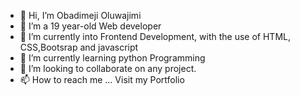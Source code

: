- 👋 Hi, I’m Obadimeji Oluwajimi
- 👀 I’m a 19 year-old Web developer
- 👀 I’m currently into Frontend Development, with the use of HTML, CSS,Bootsrap and javascript
- 🌱 I’m currently learning python Programming
- 💞️ I’m looking to collaborate on any project.
- 📫 How to reach me ... Visit my Portfolio

<!---
Oluwajimi06/Oluwajimi06 is a ✨ special ✨ repository because its `README.md` (this file) appears on your GitHub profile.
You can click the Preview link to take a look at your changes.
--->

